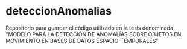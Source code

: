 # deteccionAnomalias
Repositorio para guardar el código utilizado en la tesis denominada "MODELO PARA LA DETECCIÓN DE ANOMALÍAS SOBRE OBJETOS EN MOVIMIENTO EN BASES DE DATOS ESPACIO-TEMPORALES"
